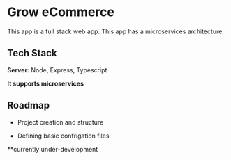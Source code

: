 
# Grow eCommerce

This app is a full stack web app. This app has a microservices architecture.



## Tech Stack



**Server:** Node, Express, Typescript

**It supports microservices**

  
## Roadmap

- Project creation and structure

- Defining basic confrigation files

  

**currently under-development